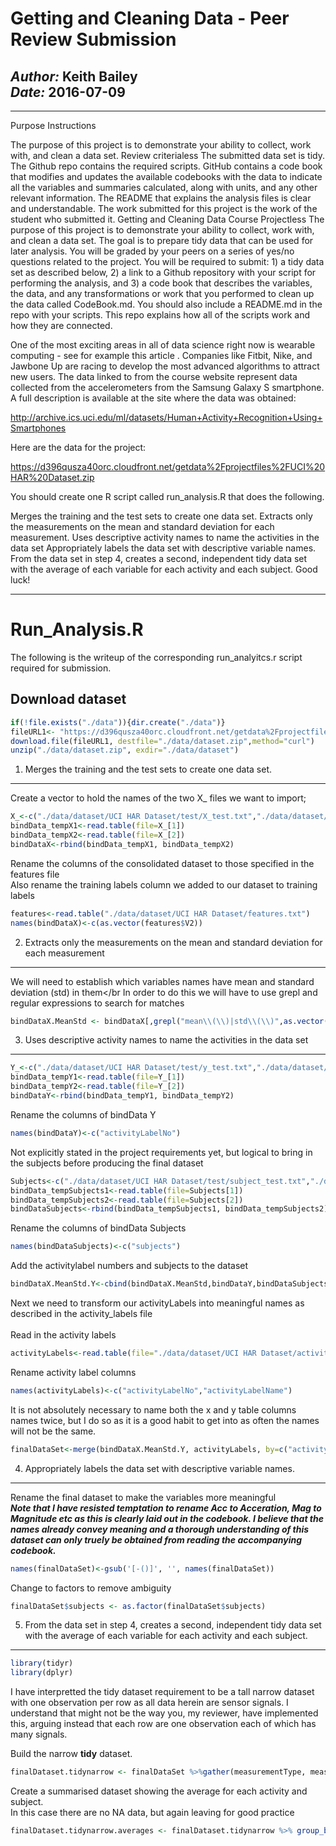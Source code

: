 Getting and Cleaning Data - Peer Review Submission
================
***Author:*** Keith Bailey </br> ***Date:*** 2016-07-09 </br>
------------------------------------------------

***
Purpose Instructions

The purpose of this project is to demonstrate your ability to collect, work with, and clean a data set. Review criterialess The submitted data set is tidy. The Github repo contains the required scripts. GitHub contains a code book that modifies and updates the available codebooks with the data to indicate all the variables and summaries calculated, along with units, and any other relevant information. The README that explains the analysis files is clear and understandable. The work submitted for this project is the work of the student who submitted it. Getting and Cleaning Data Course Projectless The purpose of this project is to demonstrate your ability to collect, work with, and clean a data set. The goal is to prepare tidy data that can be used for later analysis. You will be graded by your peers on a series of yes/no questions related to the project. You will be required to submit: 1) a tidy data set as described below, 2) a link to a Github repository with your script for performing the analysis, and 3) a code book that describes the variables, the data, and any transformations or work that you performed to clean up the data called CodeBook.md. You should also include a README.md in the repo with your scripts. This repo explains how all of the scripts work and how they are connected.

One of the most exciting areas in all of data science right now is wearable computing - see for example this article . Companies like Fitbit, Nike, and Jawbone Up are racing to develop the most advanced algorithms to attract new users. The data linked to from the course website represent data collected from the accelerometers from the Samsung Galaxy S smartphone. A full description is available at the site where the data was obtained:

<http://archive.ics.uci.edu/ml/datasets/Human+Activity+Recognition+Using+Smartphones>

Here are the data for the project:

<https://d396qusza40orc.cloudfront.net/getdata%2Fprojectfiles%2FUCI%20HAR%20Dataset.zip>

You should create one R script called run\_analysis.R that does the following.

Merges the training and the test sets to create one data set. Extracts only the measurements on the mean and standard deviation for each measurement. Uses descriptive activity names to name the activities in the data set Appropriately labels the data set with descriptive variable names. From the data set in step 4, creates a second, independent tidy data set with the average of each variable for each activity and each subject. Good luck!
***

Run\_Analysis.R
===============

The following is the writeup of the corresponding run\_analyitcs.r script required for submission.

Download dataset
----------------

``` r
if(!file.exists("./data")){dir.create("./data")}
fileURL1<- "https://d396qusza40orc.cloudfront.net/getdata%2Fprojectfiles%2FUCI%20HAR%20Dataset.zip"
download.file(fileURL1, destfile="./data/dataset.zip",method="curl")
unzip("./data/dataset.zip", exdir="./data/dataset")
```

1. Merges the training and the test sets to create one data set.
----------------------------------------------------------------

Create a vector to hold the names of the two X\_ files we want to import;

``` r
X_<-c("./data/dataset/UCI HAR Dataset/test/X_test.txt","./data/dataset/UCI HAR Dataset/train/X_train.txt")
bindData_tempX1<-read.table(file=X_[1])
bindData_tempX2<-read.table(file=X_[2])
bindDataX<-rbind(bindData_tempX1, bindData_tempX2)
```

Rename the columns of the consolidated dataset to those specified in the features file </br> Also rename the training labels column we added to our dataset to training labels

``` r
features<-read.table("./data/dataset/UCI HAR Dataset/features.txt")
names(bindDataX)<-c(as.vector(features$V2))
```

2. Extracts only the measurements on the mean and standard deviation for each measurement
-----------------------------------------------------------------------------------------

We will need to establish which variables names have mean and standard deviation (std) in them&lt;/br In order to do this we will have to use grepl and regular expressions to search for matches

``` r
bindDataX.MeanStd <- bindDataX[,grepl("mean\\(\\)|std\\(\\)",as.vector(features$V2))]
```

3. Uses descriptive activity names to name the activities in the data set</br>
------------------------------------------------------------------------------

``` r
Y_<-c("./data/dataset/UCI HAR Dataset/test/y_test.txt","./data/dataset/UCI HAR Dataset/train/y_train.txt")
bindData_tempY1<-read.table(file=Y_[1])
bindData_tempY2<-read.table(file=Y_[2])
bindDataY<-rbind(bindData_tempY1, bindData_tempY2)
```

Rename the columns of bindData Y

``` r
names(bindDataY)<-c("activityLabelNo")
```

Not explicitly stated in the project requirements yet, but logical to bring in the subjects before producing the final dataset

``` r
Subjects<-c("./data/dataset/UCI HAR Dataset/test/subject_test.txt","./data/dataset/UCI HAR Dataset/train/subject_train.txt")                 
bindData_tempSubjects1<-read.table(file=Subjects[1])
bindData_tempSubjects2<-read.table(file=Subjects[2])
bindDataSubjects<-rbind(bindData_tempSubjects1, bindData_tempSubjects2)
```

Rename the columns of bindData Subjects

``` r
names(bindDataSubjects)<-c("subjects")
```

Add the activitylabel numbers and subjects to the dataset

``` r
bindDataX.MeanStd.Y<-cbind(bindDataX.MeanStd,bindDataY,bindDataSubjects)
```

Next we need to transform our activityLabels into meaningful names as described in the activity\_labels file </br></br> Read in the activity labels

``` r
activityLabels<-read.table(file="./data/dataset/UCI HAR Dataset/activity_labels.txt")
```

Rename activity label columns

``` r
names(activityLabels)<-c("activityLabelNo","activityLabelName")
```

It is not absolutely necessary to name both the x and y table columns names twice, but I do so as it is a good habit to get into as often the names will not be the same.

``` r
finalDataSet<-merge(bindDataX.MeanStd.Y, activityLabels, by=c("activityLabelNo","activityLabelNo"))
```

4. Appropriately labels the data set with descriptive variable names.
---------------------------------------------------------------------

Rename the final dataset to make the variables more meaningful</br> ***Note that I have resisted temptation to rename Acc to Acceration, Mag to Magnitude etc as this is clearly laid out in the codebook. I believe that the names already convey meaning and a thorough understanding of this dataset can only truely be obtained from reading the accompanying codebook.***

``` r
names(finalDataSet)<-gsub('[-()]', '', names(finalDataSet))
```

Change to factors to remove ambiguity

``` r
finalDataSet$subjects <- as.factor(finalDataSet$subjects)
```

5. From the data set in step 4, creates a second, independent tidy data set with the average of each variable for each activity and each subject.
-------------------------------------------------------------------------------------------------------------------------------------------------

``` r
library(tidyr)
library(dplyr)
```

I have interpretted the tidy dataset requirement to be a tall narrow dataset with one observation per row as all data herein are sensor signals. I understand that might not be the way you, my reviewer, have implemented this, arguing instead that each row are one observation each of which has many signals.

Build the narrow **tidy** dataset.

``` r
finalDataset.tidynarrow <- finalDataSet %>%gather(measurementType, measurement, -subjects, -activityLabelNo, -activityLabelName)
```

Create a summarised dataset showing the average for each activity and subject.<br/> In this case there are no NA data, but again leaving for good practice

``` r
finalDataset.tidynarrow.averages <- finalDataset.tidynarrow %>% group_by(subjects, activityLabelName, measurementType) %>% summarise(average = mean(measurement, na.rm=TRUE))
```
